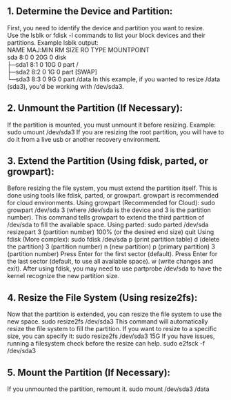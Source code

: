 ## 1. Determine the Device and Partition:

First, you need to identify the device and partition you want to resize. 
<br>Use the lsblk or fdisk -l commands to list your block devices and their partitions.
Example lsblk output:
<br>NAME   MAJ:MIN RM   SIZE RO TYPE MOUNTPOINT
<br>sda      8:0    0   20G  0 disk
<br>├─sda1   8:1    0   10G  0 part /
<br>├─sda2   8:2    0   1G   0 part [SWAP]
<br>└─sda3   8:3    0    9G  0 part /data
In this example, if you wanted to resize /data (sda3), you'd be working with /dev/sda3.

## 2. Unmount the Partition (If Necessary):

If the partition is mounted, you must unmount it before resizing.
Example: sudo umount /dev/sda3
If you are resizing the root partition, you will have to do it from a live usb or another recovery environment.

## 3. Extend the Partition (Using fdisk, parted, or growpart):

Before resizing the file system, you must extend the partition itself. This is done using tools like fdisk, parted, or growpart. growpart is recommended for cloud environments.
Using growpart (Recommended for Cloud):
sudo growpart /dev/sda 3 (where /dev/sda is the device and 3 is the partition number).
This command tells growpart to extend the third partition of /dev/sda to fill the available space.
Using parted:
sudo parted /dev/sda
resizepart
3 (partition number)
100% (or the desired end size)
quit
Using fdisk (More complex):
sudo fdisk /dev/sda
p (print partition table)
d (delete the partition)
3 (partition number)
n (new partition)
p (primary partition)
3 (partition number)
Press Enter for the first sector (default).
Press Enter for the last sector (default, to use all available space).
w (write changes and exit).
After using fdisk, you may need to use partprobe /dev/sda to have the kernel recognize the new partition size.

## 4. Resize the File System (Using resize2fs):

Now that the partition is extended, you can resize the file system to use the new space.
sudo resize2fs /dev/sda3
This command will automatically resize the file system to fill the partition.
If you want to resize to a specific size, you can specify it: sudo resize2fs /dev/sda3 15G
If you have issues, running a filesystem check before the resize can help. sudo e2fsck -f /dev/sda3

## 5. Mount the Partition (If Necessary):

If you unmounted the partition, remount it.
sudo mount /dev/sda3 /data
